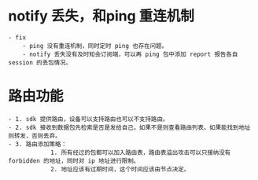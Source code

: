 # notify 丢失，和ping 重连机制

	- fix
		- ping 没有重连机制，同时定时 ping 也存在问题。  
		- notify 丢失没有及时知会订阅端，可以再 ping 包中添加 report 报告各自 session 的丢包情况。
	

# 路由功能

	- 1. sdk 提供路由，设备可以支持路由也可以不支持路由。
	- 2. sdk 接收到数据包先检索是否是发给自己，如果不是则查看路由列表，如果能找到地址则转发，否则丢弃。
	- 3. 路由添加策略： 
				1. 所有经过的包都可以加入路由表，路由表溢出攻击可以只接纳没有 forbidden 的地址，同时对 ip 地址进行限制。
				2. 地址应该有过期时间，这个时间应该由节点决定。
				